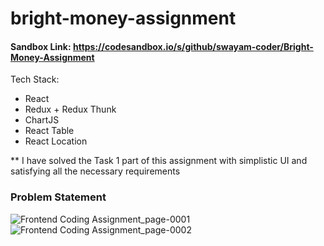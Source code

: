 # bright-money-assignment

#### Sandbox Link: https://codesandbox.io/s/github/swayam-coder/Bright-Money-Assignment

Tech Stack:
- React
- Redux + Redux Thunk
- ChartJS
- React Table
- React Location

** I have solved the Task 1 part of this assignment with simplistic UI and satisfying all the necessary requirements

### Problem Statement

![Frontend Coding Assignment_page-0001](https://user-images.githubusercontent.com/52093705/212477478-232cf9d3-83a6-4304-b227-9e6a082ab5af.jpg)
![Frontend Coding Assignment_page-0002](https://user-images.githubusercontent.com/52093705/212477493-f7146ac8-9ea0-43ab-b7c7-6e78f0ea1a0c.jpg)
